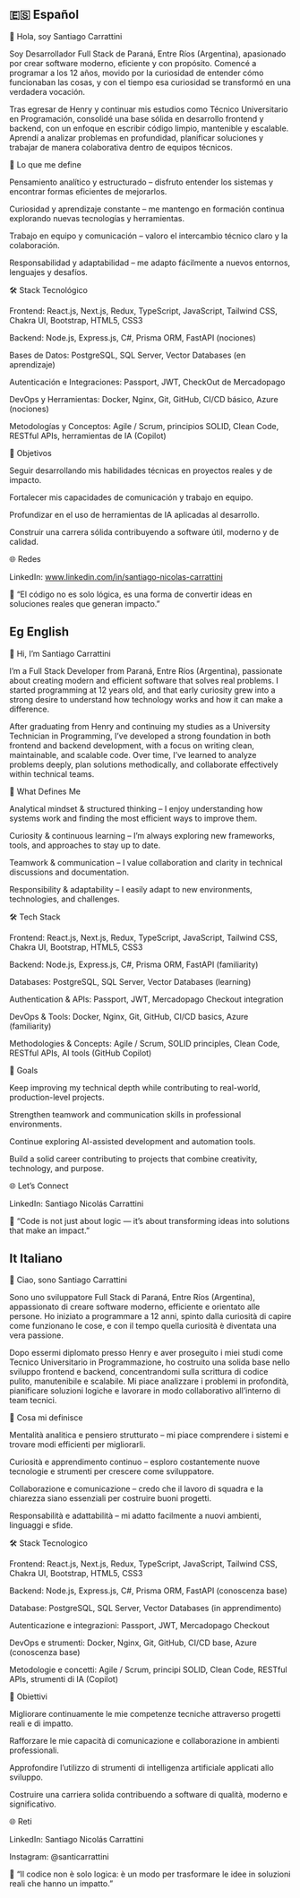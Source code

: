 
## 🇪🇸 Español
👋 Hola, soy Santiago Carrattini

Soy Desarrollador Full Stack de Paraná, Entre Ríos (Argentina), apasionado por crear software moderno, eficiente y con propósito. Comencé a programar a los 12 años, movido por la curiosidad de entender cómo funcionaban las cosas, y con el tiempo esa curiosidad se transformó en una verdadera vocación.

Tras egresar de Henry y continuar mis estudios como Técnico Universitario en Programación, consolidé una base sólida en desarrollo frontend y backend, con un enfoque en escribir código limpio, mantenible y escalable. Aprendí a analizar problemas en profundidad, planificar soluciones y trabajar de manera colaborativa dentro de equipos técnicos.

🧠 Lo que me define

Pensamiento analítico y estructurado – disfruto entender los sistemas y encontrar formas eficientes de mejorarlos.

Curiosidad y aprendizaje constante – me mantengo en formación continua explorando nuevas tecnologías y herramientas.

Trabajo en equipo y comunicación – valoro el intercambio técnico claro y la colaboración.

Responsabilidad y adaptabilidad – me adapto fácilmente a nuevos entornos, lenguajes y desafíos.

🛠️ Stack Tecnológico

Frontend:
React.js, Next.js, Redux, TypeScript, JavaScript, Tailwind CSS, Chakra UI, Bootstrap, HTML5, CSS3

Backend:
Node.js, Express.js, C#, Prisma ORM, FastAPI (nociones)

Bases de Datos:
PostgreSQL, SQL Server, Vector Databases (en aprendizaje)

Autenticación e Integraciones:
Passport, JWT, CheckOut de Mercadopago

DevOps y Herramientas:
Docker, Nginx, Git, GitHub, CI/CD básico, Azure (nociones)

Metodologías y Conceptos:
Agile / Scrum, principios SOLID, Clean Code, RESTful APIs, herramientas de IA (Copilot)

🎯 Objetivos

Seguir desarrollando mis habilidades técnicas en proyectos reales y de impacto.

Fortalecer mis capacidades de comunicación y trabajo en equipo.

Profundizar en el uso de herramientas de IA aplicadas al desarrollo.

Construir una carrera sólida contribuyendo a software útil, moderno y de calidad.

🌐 Redes

LinkedIn: www.linkedin.com/in/santiago-nicolas-carrattini

💬 “El código no es solo lógica, es una forma de convertir ideas en soluciones reales que generan impacto.”



## Eg English

👋 Hi, I’m Santiago Carrattini

I’m a Full Stack Developer from Paraná, Entre Ríos (Argentina), passionate about creating modern and efficient software that solves real problems. I started programming at 12 years old, and that early curiosity grew into a strong desire to understand how technology works and how it can make a difference.

After graduating from Henry and continuing my studies as a University Technician in Programming, I’ve developed a strong foundation in both frontend and backend development, with a focus on writing clean, maintainable, and scalable code. Over time, I’ve learned to analyze problems deeply, plan solutions methodically, and collaborate effectively within technical teams.

🧠 What Defines Me

Analytical mindset & structured thinking – I enjoy understanding how systems work and finding the most efficient ways to improve them.

Curiosity & continuous learning – I’m always exploring new frameworks, tools, and approaches to stay up to date.

Teamwork & communication – I value collaboration and clarity in technical discussions and documentation.

Responsibility & adaptability – I easily adapt to new environments, technologies, and challenges.

🛠️ Tech Stack

Frontend:
React.js, Next.js, Redux, TypeScript, JavaScript, Tailwind CSS, Chakra UI, Bootstrap, HTML5, CSS3

Backend:
Node.js, Express.js, C#, Prisma ORM, FastAPI (familiarity)

Databases:
PostgreSQL, SQL Server, Vector Databases (learning)

Authentication & APIs:
Passport, JWT, Mercadopago Checkout integration

DevOps & Tools:
Docker, Nginx, Git, GitHub, CI/CD basics, Azure (familiarity)

Methodologies & Concepts:
Agile / Scrum, SOLID principles, Clean Code, RESTful APIs, AI tools (GitHub Copilot)

🎯 Goals

Keep improving my technical depth while contributing to real-world, production-level projects.

Strengthen teamwork and communication skills in professional environments.

Continue exploring AI-assisted development and automation tools.

Build a solid career contributing to projects that combine creativity, technology, and purpose.

🌐 Let’s Connect

LinkedIn: Santiago Nicolás Carrattini

💬 “Code is not just about logic — it’s about transforming ideas into solutions that make an impact.”

## It Italiano

👋 Ciao, sono Santiago Carrattini

Sono uno sviluppatore Full Stack di Paraná, Entre Ríos (Argentina), appassionato di creare software moderno, efficiente e orientato alle persone. Ho iniziato a programmare a 12 anni, spinto dalla curiosità di capire come funzionano le cose, e con il tempo quella curiosità è diventata una vera passione.

Dopo essermi diplomato presso Henry e aver proseguito i miei studi come Tecnico Universitario in Programmazione, ho costruito una solida base nello sviluppo frontend e backend, concentrandomi sulla scrittura di codice pulito, manutenibile e scalabile. Mi piace analizzare i problemi in profondità, pianificare soluzioni logiche e lavorare in modo collaborativo all’interno di team tecnici.

🧠 Cosa mi definisce

Mentalità analitica e pensiero strutturato – mi piace comprendere i sistemi e trovare modi efficienti per migliorarli.

Curiosità e apprendimento continuo – esploro costantemente nuove tecnologie e strumenti per crescere come sviluppatore.

Collaborazione e comunicazione – credo che il lavoro di squadra e la chiarezza siano essenziali per costruire buoni progetti.

Responsabilità e adattabilità – mi adatto facilmente a nuovi ambienti, linguaggi e sfide.

🛠️ Stack Tecnologico

Frontend:
React.js, Next.js, Redux, TypeScript, JavaScript, Tailwind CSS, Chakra UI, Bootstrap, HTML5, CSS3

Backend:
Node.js, Express.js, C#, Prisma ORM, FastAPI (conoscenza base)

Database:
PostgreSQL, SQL Server, Vector Databases (in apprendimento)

Autenticazione e integrazioni:
Passport, JWT, Mercadopago Checkout

DevOps e strumenti:
Docker, Nginx, Git, GitHub, CI/CD base, Azure (conoscenza base)

Metodologie e concetti:
Agile / Scrum, principi SOLID, Clean Code, RESTful APIs, strumenti di IA (Copilot)

🎯 Obiettivi

Migliorare continuamente le mie competenze tecniche attraverso progetti reali e di impatto.

Rafforzare le mie capacità di comunicazione e collaborazione in ambienti professionali.

Approfondire l’utilizzo di strumenti di intelligenza artificiale applicati allo sviluppo.

Costruire una carriera solida contribuendo a software di qualità, moderno e significativo.

🌐 Reti

LinkedIn: Santiago Nicolás Carrattini

Instagram: @santicarrattini

💬 “Il codice non è solo logica: è un modo per trasformare le idee in soluzioni reali che hanno un impatto.”
<!--
**carra97/carra97** is a ✨ _special_ ✨ repository because its `README.md` (this file) appears on your GitHub profile.

Here are some ideas to get you started:

- 🔭 I’m currently working on ...
- 🌱 I’m currently learning ...
- 👯 I’m looking to collaborate on ...
- 🤔 I’m looking for help with ...
- 💬 Ask me about ...
- 📫 How to reach me: ...
- 😄 Pronouns: ...
- ⚡ Fun fact: ...
-->

